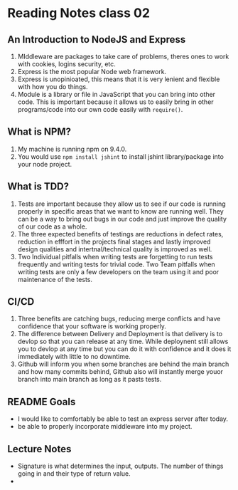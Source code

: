 # Reading Notes class 02

## An Introduction to NodeJS and Express

1. MIddleware are packages to take care of problems, theres ones to work with cookies, logins security, etc.
2. Express is the most popular Node web framework.
3. Express is unopinioated, this means that it is very lenient and flexible with how you do things.
4. Module is a library or file in JavaScript that you can bring into other code. This is important because it allows us to easily bring in other programs/code into our own code easily with `require()`.

## What is NPM?

1. My machine is running npm on 9.4.0.
2. You would use `npm install jshint` to install jshint library/package into your node project.

## What is TDD?

1. Tests are important because they allow us to see if our code is running properly in specific areas that we want to know are running well. They can be a way to bring out bugs in our code and just improve the quality of our code as a whole.
2. The three expected benefits of testings are reductions in defect rates, reduction in efffort in the projects final stages and lastly improved design qualities and intertnal/technical quality is improved as well.
3. Two Individual pitfalls when writing tests are forgetting to run tests frequently and writing tests for trivial code. Two Team pitfalls when writing tests are only a few developers on the team using it and poor maintenance of the tests.

## CI/CD

1. Three benefits are catching bugs, reducing merge conflicts and have confidence that your software is working properly.
2. The difference between Delivery and Deployment is that delivery is to devlop so that you can release at any time. While deploynent still allows you to devlop at any time but you can do it with confidence and it does it immediately with little to no downtime.
3. Github will inform you when some branches are behind the main branch and how many commits behind, Github also will instantly merge youor branch into main branch as long as it pasts tests.

## README Goals

- I would like to comfortably be able to test an express server after today.
- be able to properly incorporate middleware into my project.

## Lecture Notes

- Signature is what determines the input, outputs. The number of things going in and their type of return value.
- 